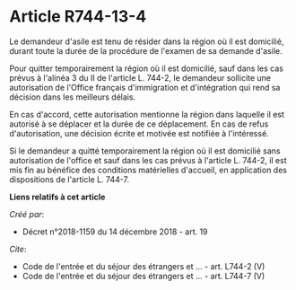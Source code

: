 # Article R744-13-4

Le demandeur d'asile est tenu de résider dans la région où il est domicilié, durant toute la durée de la procédure de
l'examen de sa demande d'asile. 

Pour quitter temporairement la région où il est domicilié, sauf dans les cas prévus à l'alinéa 3 du II de l'article L. 744-2,
le demandeur sollicite une autorisation de l'Office français d'immigration et d'intégration qui rend sa décision dans les
meilleurs délais. 

En cas d'accord, cette autorisation mentionne la région dans laquelle il est autorisé à se déplacer et la durée de ce
déplacement. En cas de refus d'autorisation, une décision écrite et motivée est notifiée à l'intéressé. 

Si le demandeur a quitté temporairement la région où il est domicilié sans autorisation de l'office et sauf dans les cas
prévus à l'article L. 744-2, il est mis fin au bénéfice des conditions matérielles d'accueil, en application des dispositions
de l'article L. 744-7.

**Liens relatifs à cet article**

_Créé par_:

  - Décret n°2018-1159 du 14 décembre 2018 - art. 19

_Cite_:

  - Code de l'entrée et du séjour des étrangers et ... - art. L744-2 (V)
  - Code de l'entrée et du séjour des étrangers et ... - art. L744-7 (V)
